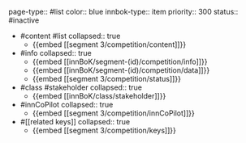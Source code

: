 page-type:: #list
color:: blue
innbok-type:: item
priority:: 300
status:: #inactive

- #content #list
  collapsed:: true
	- {{embed [[segment 3/competition/content]]}}
- #info
  collapsed:: true
	- {{embed [[innBoK/segment-(id)/competition/info]]}}
	- {{embed [[innBoK/segment-(id)/competition/data]]}}
	- {{embed [[segment 3/competition/status]]}}
- #class #stakeholder
  collapsed:: true
	- {{embed [[innBoK/class/stakeholder]]}}
- #innCoPilot
  collapsed:: true
	- {{embed [[segment 3/competition/innCoPilot]]}}
- #[[related keys]]
  collapsed:: true
	- {{embed [[segment 3/competition/keys]]}}


